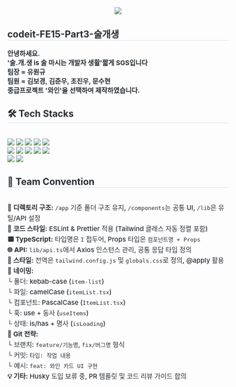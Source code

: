 <div align= "center">
    <img src="https://capsule-render.vercel.app/api?type=waving&color=gradient&height=180&text=Wine.&animation=twinkling&fontColor=9d0b01&fontSize=70" />
    </div>
    <div style="text-align: left;"> 
    <h2 style="border-bottom: 1px solid #d8dee4; color: #282d33;"> codeit-FE15-Part3-술개생 </h2>  
    <div style="font-weight: 700; font-size: 15px; text-align: left; color: #282d33;"> 안녕하세요.<br></li>'술.개.생 is 술 마시는 개발자 생활'</li>짧게 SGS입니다<br></li></li>팀장 = 유원규<br></li>팀원 = 김보경, 김준우, 조진우, 문수현</li><br></li>중급프로젝트 '와인'을 선택하여 제작하였습니다. </div> 
    </div>
    <div style="text-align: left;">
    <h2 style="border-bottom: 1px solid #d8dee4; color: #282d33;"> 🛠️ Tech Stacks </h2> <br> 
    <div style="margin: ; text-align: left;" "text-align: left;"> <img src="https://img.shields.io/badge/Eslint-4B32C3?style=for-the-badge&logo=Eslint&logoColor=white">
          <img src="https://img.shields.io/badge/Github-181717?style=for-the-badge&logo=Github&logoColor=white">
          <img src="https://img.shields.io/badge/Javascript-F7DF1E?style=for-the-badge&logo=Javascript&logoColor=white">
          <img src="https://img.shields.io/badge/Next.js-000000?style=for-the-badge&logo=Next.js&logoColor=white">
          <img src="https://img.shields.io/badge/Node.js-339933?style=for-the-badge&logo=Node.js&logoColor=white">
          <br/><img src="https://img.shields.io/badge/React-61DAFB?style=for-the-badge&logo=React&logoColor=white">
          <img src="https://img.shields.io/badge/Vercel-000000?style=for-the-badge&logo=Vercel&logoColor=white">
          <img src="https://img.shields.io/badge/Tailwind CSS-06B6D4?style=for-the-badge&logo=Tailwind CSS&logoColor=white">
          <img src="https://img.shields.io/badge/Discord-5865F2?style=for-the-badge&logo=Discord&logoColor=white">
          <img src="https://img.shields.io/badge/Git-F05032?style=for-the-badge&logo=Git&logoColor=white">
          <br/><img src="https://img.shields.io/badge/Figma-F24E1E?style=for-the-badge&logo=Figma&logoColor=white">
          <img src="https://img.shields.io/badge/Prettier-F7B93E?style=for-the-badge&logo=Prettier&logoColor=white">
          </div>
    </div>
<div style="text-align: left;">
  <h2 style="border-bottom: 1px solid #d8dee4; color: #282d33;"> 🧩 Team Convention </h2><br>
  <div style="font-weight: 500; font-size: 15px; text-align: left; color: #282d33; line-height: 1.6;">
    <strong>📁 디렉토리 구조:</strong> <code>/app</code> 기준 폴더 구조 유지, <code>/components</code>는 공통 UI, <code>/lib</code>은 유틸/API 설정<br>
    <strong>🧹 코드 스타일:</strong> ESLint & Prettier 적용 (Tailwind 클래스 자동 정렬 포함)<br>
    <strong>🟦 TypeScript:</strong> 타입명은 <code>I</code> 접두어, Props 타입은 <code>컴포넌트명 + Props</code><br>
    <strong>🌐 API:</strong> <code>lib/api.ts</code>에서 Axios 인스턴스 관리, 공통 응답 타입 정의<br>
    <strong>🎨 스타일:</strong> 전역은 <code>tailwind.config.js</code> 및 <code>globals.css</code>로 정의, @apply 활용<br>
    <strong>📛 네이밍:</strong><br>
    └ 폴더: kebab-case (<code>item-list</code>)<br>
    └ 파일: camelCase (<code>itemList.tsx</code>)<br>
    └ 컴포넌트: PascalCase (<code>ItemList.tsx</code>)<br>
    └ 훅: use + 동사 (<code>useItems</code>)<br>
    └ 상태: is/has + 명사 (<code>isLoading</code>)<br>
    <strong>🌿 Git 전략:</strong> <br>
    └ 브랜치: <code>feature/기능명</code>, <code>fix/버그명</code> 형식<br>
    └ 커밋: <code>타입: 작업 내용</code><br>
    └ 예시: <code>feat: 와인 카드 UI 구현</code><br>
    <strong>💡 기타:</strong> Husky 도입 보류 중, PR 템플릿 및 코드 리뷰 가이드 합의<br>
  </div>
</div>
